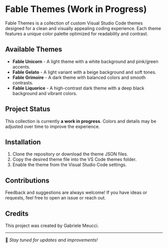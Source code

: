 # Fable Themes (Work in Progress)

Fable Themes is a collection of custom Visual Studio Code themes designed for a clean and visually appealing coding experience. Each theme features a unique color palette optimized for readability and contrast.

## Available Themes

- **Fable Unicorn** - A light theme with a white background and pink/green accents.
- **Fable Gelato** - A light variant with a beige background and soft tones.
- **Fable Grimoire** - A dark theme with balanced colors and smooth contrasts.
- **Fable Liquorice** - A high-contrast dark theme with a deep black background and vibrant colors.

## Project Status

This collection is currently **a work in progress**. Colors and details may be adjusted over time to improve the experience.

## Installation

1. Clone the repository or download the theme JSON files.
2. Copy the desired theme file into the VS Code themes folder.
3. Enable the theme from the Visual Studio Code settings.

## Contributions

Feedback and suggestions are always welcome! If you have ideas or requests, feel free to open an issue or reach out.

## Credits
This project was created by Gabriele Meucci.

---
🔧 *Stay tuned for updates and improvements!*
